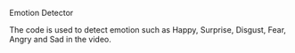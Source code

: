 Emotion Detector

The code is used to detect emotion such as Happy, Surprise, Disgust, Fear, Angry and Sad in the video.

              
